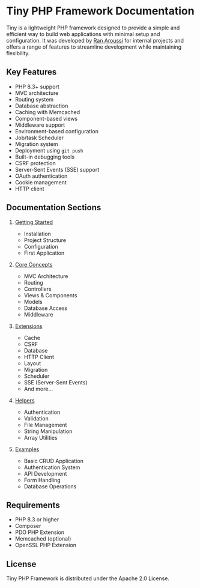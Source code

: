 # Tiny PHP Framework Documentation

Tiny is a lightweight PHP framework designed to provide a simple and efficient way to build web applications with minimal setup and configuration. It was developed by [Ran Aroussi](https://x.com/aroussi) for internal projects and offers a range of features to streamline development while maintaining flexibility.

## Key Features

- PHP 8.3+ support
- MVC architecture
- Routing system
- Database abstraction
- Caching with Memcached
- Component-based views
- Middleware support
- Environment-based configuration
- Job/task Scheduler
- Migration system
- Deployment using `git push`
- Built-in debugging tools
- CSRF protection
- Server-Sent Events (SSE) support
- OAuth authentication
- Cookie management
- HTTP client

## Documentation Sections

1. [Getting Started](getting-started/installation.md)
   - Installation
   - Project Structure
   - Configuration
   - First Application

2. [Core Concepts](core-concepts/index.md)
   - MVC Architecture
   - Routing
   - Controllers
   - Views & Components
   - Models
   - Database Access
   - Middleware

3. [Extensions](extensions/index.md)
   - Cache
   - CSRF
   - Database
   - HTTP Client
   - Layout
   - Migration
   - Scheduler
   - SSE (Server-Sent Events)
   - And more...

4. [Helpers](helpers/index.md)
   - Authentication
   - Validation
   - File Management
   - String Manipulation
   - Array Utilities

5. [Examples](examples/index.md)
   - Basic CRUD Application
   - Authentication System
   - API Development
   - Form Handling
   - Database Operations

## Requirements

- PHP 8.3 or higher
- Composer
- PDO PHP Extension
- Memcached (optional)
- OpenSSL PHP Extension

## License

Tiny PHP Framework is distributed under the Apache 2.0 License.
